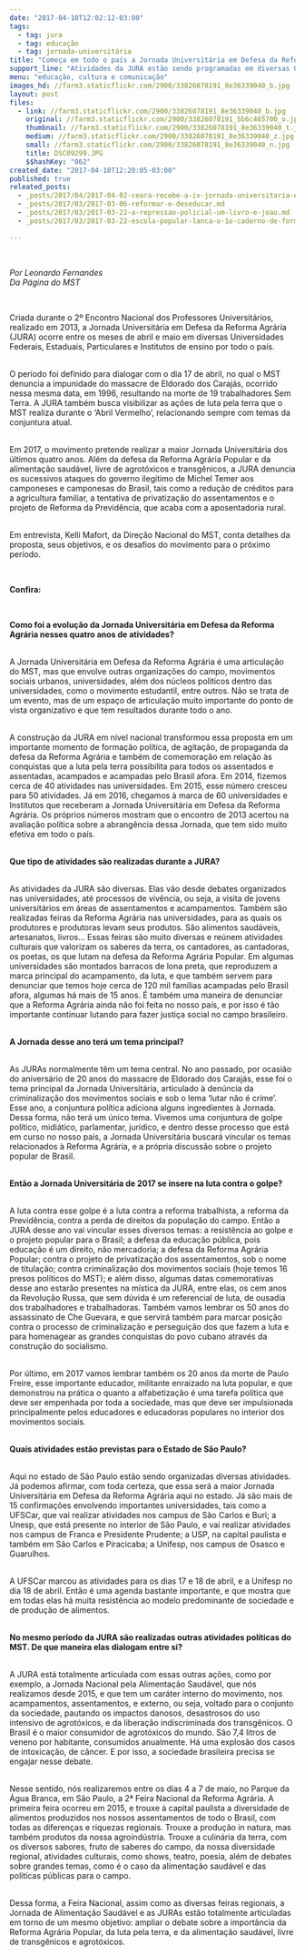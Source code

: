 ```yaml
---
date: "2017-04-10T12:02:12-03:00"
tags:
  - tag: jura
  - tag: educação
  - tag: jornada-universitária
title: "Começa em todo o país a Jornada Universitária em Defesa da Reforma Agrária\n"
support_line: "Atividades da JURA estão sendo programadas em diversas Universidades Federais, Estaduais, Particulares e Institutos de ensino"
menu: "educação, cultura e comunicação"
images_hd: //farm3.staticflickr.com/2900/33826078191_8e36339040_b.jpg
layout: post
files:
  - link: //farm3.staticflickr.com/2900/33826078191_8e36339040_b.jpg
    original: //farm3.staticflickr.com/2900/33826078191_5b6c465700_o.jpg
    thumbnail: //farm3.staticflickr.com/2900/33826078191_8e36339040_t.jpg
    medium: //farm3.staticflickr.com/2900/33826078191_8e36339040_z.jpg
    small: //farm3.staticflickr.com/2900/33826078191_8e36339040_n.jpg
    title: DSC09299.JPG
    $$hashKey: "062"
created_date: "2017-04-10T12:20:05-03:00"
published: true
releated_posts:
  - _posts/2017/04/2017-04-02-ceara-recebe-a-iv-jornada-universitaria-em-defesa-da-reforma-agraria.md
  - _posts/2017/03/2017-03-06-reformar-e-deseducar.md
  - _posts/2017/03/2017-03-22-a-repressao-policial-um-livro-e-joao.md
  - _posts/2017/03/2017-03-22-escola-popular-lanca-o-1o-caderno-de-formacao-em-agroecologia-na-educacao-basica.md

---
```

<p>&nbsp;</p>

<p><em>Por Leonardo Fernandes<br />
Da P&aacute;gina do MST</em></p>

<p>&nbsp;</p>

<p>Criada durante o 2&ordm; Encontro Nacional dos Professores Universit&aacute;rios, realizado em 2013, a Jornada Universit&aacute;ria em Defesa da Reforma Agr&aacute;ria (JURA) ocorre entre os meses de abril e maio em diversas Universidades Federais, Estaduais, Particulares e Institutos de ensino por todo o pa&iacute;s.</p>

<p><br />
O per&iacute;odo foi definido para dialogar com o dia 17 de abril, no qual o MST denuncia a impunidade do massacre de Eldorado dos Caraj&aacute;s, ocorrido nessa mesma data, em 1996, resultando na morte de 19 trabalhadores Sem Terra. A JURA tamb&eacute;m busca visibilizar as a&ccedil;&otilde;es de luta pela terra que o MST realiza durante o &lsquo;Abril Vermelho&rsquo;, relacionando sempre com temas da conjuntura atual.</p>

<p><br />
Em 2017, o movimento pretende realizar a maior Jornada Universit&aacute;ria dos &uacute;ltimos quatro anos. Al&eacute;m da defesa da Reforma Agr&aacute;ria Popular e da alimenta&ccedil;&atilde;o saud&aacute;vel, livre de agrot&oacute;xicos e transg&ecirc;nicos, a JURA denuncia os sucessivos ataques do governo ileg&iacute;timo de Michel Temer aos camponeses e camponesas do Brasil, tais como a redu&ccedil;&atilde;o de cr&eacute;ditos para a agricultura familiar, a tentativa de privatiza&ccedil;&atilde;o do assentamentos e o projeto de Reforma da Previd&ecirc;ncia, que acaba com a aposentadoria rural.</p>

<p><br />
Em entrevista, Kelli Mafort, da Dire&ccedil;&atilde;o Nacional do MST, conta detalhes da proposta, seus objetivos, e os desafios do movimento para o pr&oacute;ximo per&iacute;odo.</p>

<p>&nbsp;</p>

<p><strong>Confira:</strong></p>

<p>&nbsp;</p>

<p><strong>Como foi a evolu&ccedil;&atilde;o da Jornada Universit&aacute;ria em Defesa da Reforma Agr&aacute;ria nesses quatro anos de atividades?</strong></p>

<p><br />
A Jornada Universit&aacute;ria em Defesa da Reforma Agr&aacute;ria &eacute; uma articula&ccedil;&atilde;o do MST, mas que envolve outras organiza&ccedil;&otilde;es do campo, movimentos sociais urbanos, universidades, al&eacute;m dos n&uacute;cleos pol&iacute;ticos dentro das universidades, como o movimento estudantil, entre outros. N&atilde;o se trata de um evento, mas de um espa&ccedil;o de articula&ccedil;&atilde;o muito importante do ponto de vista organizativo e que tem resultados durante todo o ano.</p>

<p><br />
A constru&ccedil;&atilde;o da JURA em n&iacute;vel nacional transformou essa proposta em um importante momento de forma&ccedil;&atilde;o pol&iacute;tica, de agita&ccedil;&atilde;o, de propaganda da defesa da Reforma Agr&aacute;ria e tamb&eacute;m de comemora&ccedil;&atilde;o em rela&ccedil;&atilde;o &agrave;s conquistas que a luta pela terra possibilita para todos os assentados e assentadas, acampados e acampadas pelo Brasil afora. Em 2014, fizemos cerca de 40 atividades nas universidades. Em 2015, esse n&uacute;mero cresceu para 50 atividades. J&aacute; em 2016, chegamos &agrave; marca de 60 universidades e Institutos que receberam a Jornada Universit&aacute;ria em Defesa da Reforma Agr&aacute;ria. Os pr&oacute;prios n&uacute;meros mostram que o encontro de 2013 acertou na avalia&ccedil;&atilde;o pol&iacute;tica sobre a abrang&ecirc;ncia dessa Jornada, que tem sido muito efetiva em todo o pa&iacute;s.</p>

<p><br />
<strong>Que tipo de atividades s&atilde;o realizadas durante a JURA?</strong></p>

<p><br />
As atividades da JURA s&atilde;o diversas. Elas v&atilde;o desde debates organizados nas universidades, at&eacute; processos de viv&ecirc;ncia, ou seja, a visita de jovens universit&aacute;rios em &aacute;reas de assentamentos e acampamentos. Tamb&eacute;m s&atilde;o realizadas feiras da Reforma Agr&aacute;ria nas universidades, para as quais os produtores e produtoras levam seus produtos. S&atilde;o alimentos saud&aacute;veis, artesanatos, livros&hellip; Essas feiras s&atilde;o muito diversas e re&uacute;nem atividades culturais que valorizam os saberes da terra, os cantadores, as cantadoras, os poetas, os que lutam na defesa da Reforma Agr&aacute;ria Popular. Em algumas universidades s&atilde;o montados barracos de lona preta, que reproduzem a marca principal do acampamento, da luta, e que tamb&eacute;m servem para denunciar que temos hoje cerca de 120 mil fam&iacute;lias acampadas pelo Brasil afora, algumas h&aacute; mais de 15 anos. &Eacute; tamb&eacute;m uma maneira de denunciar que a Reforma Agr&aacute;ria ainda n&atilde;o foi feita no nosso pa&iacute;s, e por isso &eacute; t&atilde;o importante continuar lutando para fazer justi&ccedil;a social no campo brasileiro.</p>

<p><br />
<strong>A Jornada desse ano ter&aacute; um tema principal?</strong></p>

<p><br />
As JURAs normalmente t&ecirc;m um tema central. No ano passado, por ocasi&atilde;o do anivers&aacute;rio de 20 anos do massacre de Eldorado dos Caraj&aacute;s, esse foi o tema principal da Jornada Universit&aacute;ria, articulado &agrave; den&uacute;ncia da criminaliza&ccedil;&atilde;o dos movimentos sociais e sob o lema &lsquo;lutar n&atilde;o &eacute; crime&rsquo;. Esse ano, a conjuntura pol&iacute;tica adiciona alguns ingredientes &agrave; Jornada. Dessa forma, n&atilde;o ter&aacute; um &uacute;nico tema. Vivemos uma conjuntura de golpe pol&iacute;tico, midi&aacute;tico, parlamentar, jur&iacute;dico, e dentro desse processo que est&aacute; em curso no nosso pa&iacute;s, a Jornada Universit&aacute;ria buscar&aacute; vincular os temas relacionados &agrave; Reforma Agr&aacute;ria, e a pr&oacute;pria discuss&atilde;o sobre o projeto popular de Brasil.</p>

<p><br />
<strong>Ent&atilde;o a Jornada Universit&aacute;ria de 2017 se insere na luta contra o golpe?</strong></p>

<p><br />
A luta contra esse golpe &eacute; a luta contra a reforma trabalhista, a reforma da Previd&ecirc;ncia, contra a perda de direitos da popula&ccedil;&atilde;o do campo. Ent&atilde;o a JURA desse ano vai vincular esses diversos temas: a resist&ecirc;ncia ao golpe e o projeto popular para o Brasil; a defesa da educa&ccedil;&atilde;o p&uacute;blica, pois educa&ccedil;&atilde;o &eacute; um direito, n&atilde;o mercadoria; a defesa da Reforma Agr&aacute;ria Popular; contra o projeto de privatiza&ccedil;&atilde;o dos assentamentos, sob o nome de titula&ccedil;&atilde;o; contra criminaliza&ccedil;&atilde;o dos movimentos sociais (hoje temos 16 presos pol&iacute;ticos do MST); e al&eacute;m disso, algumas datas comemorativas desse ano estar&atilde;o presentes na m&iacute;stica da JURA, entre elas, os cem anos da Revolu&ccedil;&atilde;o Russa, que sem d&uacute;vida &eacute; um referencial de luta, de ousadia dos trabalhadores e trabalhadoras. Tamb&eacute;m vamos lembrar os 50 anos do assassinato de Che Guevara, e que servir&aacute; tamb&eacute;m para marcar posi&ccedil;&atilde;o contra o processo de criminaliza&ccedil;&atilde;o e persegui&ccedil;&atilde;o dos que fazem a luta e para homenagear as grandes conquistas do povo cubano atrav&eacute;s da constru&ccedil;&atilde;o do socialismo.</p>

<p><br />
Por &uacute;ltimo, em 2017 vamos lembrar tamb&eacute;m os 20 anos da morte de Paulo Freire, esse importante educador, militante enraizado na luta popular, e que demonstrou na pr&aacute;tica o quanto a alfabetiza&ccedil;&atilde;o &eacute; uma tarefa pol&iacute;tica que deve ser empenhada por toda a sociedade, mas que deve ser impulsionada principalmente pelos educadores e educadoras populares no interior dos movimentos sociais.</p>

<p><br />
<strong>Quais atividades est&atilde;o previstas para o Estado de S&atilde;o Paulo?</strong></p>

<p><br />
Aqui no estado de S&atilde;o Paulo est&atilde;o sendo organizadas diversas atividades. J&aacute; podemos afirmar, com toda certeza, que essa ser&aacute; a maior Jornada Universit&aacute;ria em Defesa da Reforma Agr&aacute;ria aqui no estado. J&aacute; s&atilde;o mais de 15 confirma&ccedil;&otilde;es envolvendo importantes universidades, tais como a UFSCar, que vai realizar atividades nos campus de S&atilde;o Carlos e Buri; a Unesp, que est&aacute; presente no interior de S&atilde;o Paulo, e vai realizar atividades nos campus de Franca e Presidente Prudente; a USP, na capital paulista e tamb&eacute;m em S&atilde;o Carlos e Piracicaba; a Unifesp, nos campus de Osasco e Guarulhos.</p>

<p><br />
A UFSCar marcou as atividades para os dias 17 e 18 de abril, e a Unifesp no dia 18 de abril. Ent&atilde;o &eacute; uma agenda bastante importante, e que mostra que em todas elas h&aacute; muita resist&ecirc;ncia ao modelo predominante de sociedade e de produ&ccedil;&atilde;o de alimentos.</p>

<p><br />
<strong>No mesmo per&iacute;odo da JURA s&atilde;o realizadas outras atividades pol&iacute;ticas do MST. De que maneira elas dialogam entre si?</strong></p>

<p><br />
A JURA est&aacute; totalmente articulada com essas outras a&ccedil;&otilde;es, como por exemplo, a Jornada Nacional pela Alimenta&ccedil;&atilde;o Saud&aacute;vel, que n&oacute;s realizamos desde 2015, e que tem um car&aacute;ter interno do movimento, nos acampamentos, assentamentos, e externo, ou seja, voltado para o conjunto da sociedade, pautando os impactos danosos, desastrosos do uso intensivo de agrot&oacute;xicos, e da libera&ccedil;&atilde;o indiscriminada dos transg&ecirc;nicos. O Brasil &eacute; o maior consumidor de agrot&oacute;xicos do mundo. S&atilde;o 7,4 litros de veneno por habitante, consumidos anualmente. H&aacute; uma explos&atilde;o dos casos de intoxica&ccedil;&atilde;o, de c&acirc;ncer. E por isso, a sociedade brasileira precisa se engajar nesse debate.</p>

<p><br />
Nesse sentido, n&oacute;s realizaremos entre os dias 4 a 7 de maio, no Parque da &Aacute;gua Branca, em S&atilde;o Paulo, a 2&ordf; Feira Nacional da Reforma Agr&aacute;ria. A primeira feira ocorreu em 2015, e trouxe &agrave; capital paulista a diversidade de alimentos produzidos nos nossos assentamentos de todo o Brasil, com todas as diferen&ccedil;as e riquezas regionais. Trouxe a produ&ccedil;&atilde;o in natura, mas tamb&eacute;m produtos da nossa agroind&uacute;stria. Trouxe a culin&aacute;ria da terra, com os diversos sabores, fruto de saberes do campo, da nossa diversidade regional, atividades culturais, como shows, teatro, poesia, al&eacute;m de debates sobre grandes temas, como &eacute; o caso da alimenta&ccedil;&atilde;o saud&aacute;vel e das pol&iacute;ticas p&uacute;blicas para o campo.</p>

<p><br />
Dessa forma, a Feira Nacional, assim como as diversas feiras regionais, a Jornada de Alimenta&ccedil;&atilde;o Saud&aacute;vel e as JURAs est&atilde;o totalmente articuladas em torno de um mesmo objetivo: ampliar o debate sobre a import&acirc;ncia da Reforma Agr&aacute;ria Popular, da luta pela terra, e da alimenta&ccedil;&atilde;o saud&aacute;vel, livre de transg&ecirc;nicos e agrot&oacute;xicos.&nbsp;</p>
